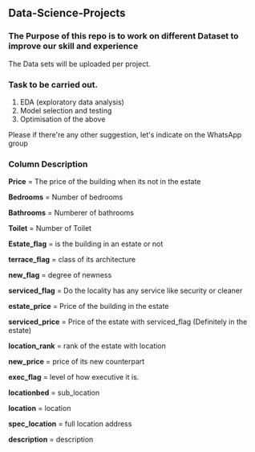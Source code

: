 ## Data-Science-Projects

### The Purpose of this repo is to work on different Dataset to improve our skill and experience

The Data sets will be uploaded per project.

### Task to be carried out.

1. EDA (exploratory data analysis)
2. Model selection and testing
3. Optimisation of the above 

Please if there're any other suggestion, let's indicate on the WhatsApp group

### Column Description

**Price** = The price of the building when its not in the estate

**Bedrooms** = Number of bedrooms

**Bathrooms** = Numberer of bathrooms

**Toilet** = Number of Toilet

**Estate_flag** = is the building in an estate or not

**terrace_flag** = class of its architecture

**new_flag** = degree of newness

**serviced_flag** = Do the locality has any service like security or cleaner

**estate_price** = Price of the building in the estate

**serviced_price** = Price of the estate with serviced_flag (Definitely in the estate)

**location_rank** = rank of the estate with location

**new_price** = price of its new counterpart

**exec_flag** = level of how executive it is.

**locationbed** = sub_location

**location** = location

**spec_location** = full location address

**description** = description
